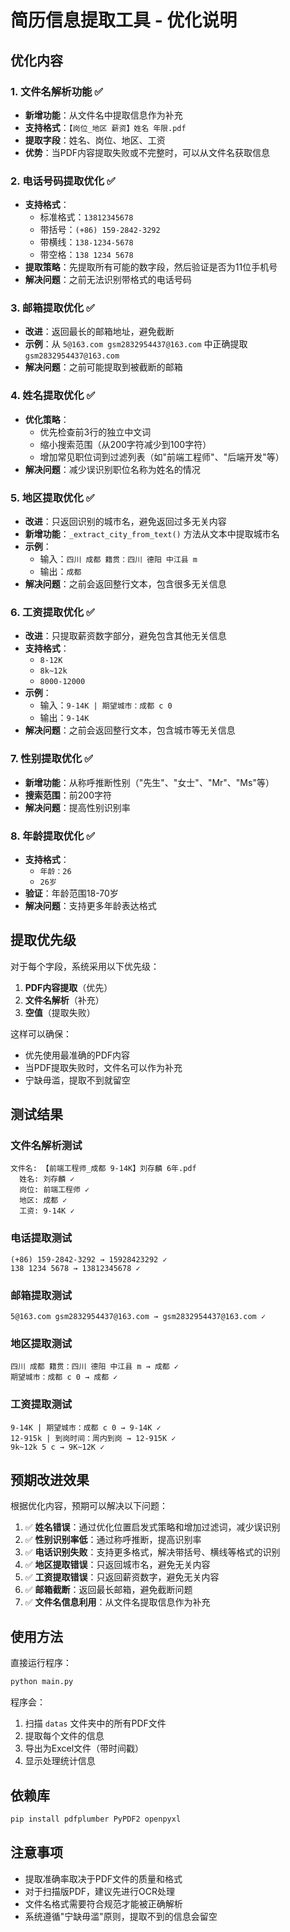 # 简历信息提取工具 - 优化说明

## 优化内容

### 1. 文件名解析功能 ✅
- **新增功能**：从文件名中提取信息作为补充
- **支持格式**：`【岗位_地区 薪资】姓名 年限.pdf`
- **提取字段**：姓名、岗位、地区、工资
- **优势**：当PDF内容提取失败或不完整时，可以从文件名获取信息

### 2. 电话号码提取优化 ✅
- **支持格式**：
  - 标准格式：`13812345678`
  - 带括号：`(+86) 159-2842-3292`
  - 带横线：`138-1234-5678`
  - 带空格：`138 1234 5678`
- **提取策略**：先提取所有可能的数字段，然后验证是否为11位手机号
- **解决问题**：之前无法识别带格式的电话号码

### 3. 邮箱提取优化 ✅
- **改进**：返回最长的邮箱地址，避免截断
- **示例**：从 `5@163.com gsm2832954437@163.com` 中正确提取 `gsm2832954437@163.com`
- **解决问题**：之前可能提取到被截断的邮箱

### 4. 姓名提取优化 ✅
- **优化策略**：
  - 优先检查前3行的独立中文词
  - 缩小搜索范围（从200字符减少到100字符）
  - 增加常见职位词到过滤列表（如"前端工程师"、"后端开发"等）
- **解决问题**：减少误识别职位名称为姓名的情况

### 5. 地区提取优化 ✅
- **改进**：只返回识别的城市名，避免返回过多无关内容
- **新增功能**：`_extract_city_from_text()` 方法从文本中提取城市名
- **示例**：
  - 输入：`四川 成都 籍贯：四川 德阳 中江县 m`
  - 输出：`成都`
- **解决问题**：之前会返回整行文本，包含很多无关信息

### 6. 工资提取优化 ✅
- **改进**：只提取薪资数字部分，避免包含其他无关信息
- **支持格式**：
  - `8-12K`
  - `8k~12k`
  - `8000-12000`
- **示例**：
  - 输入：`9-14K | 期望城市：成都 c 0`
  - 输出：`9-14K`
- **解决问题**：之前会返回整行文本，包含城市等无关信息

### 7. 性别提取优化 ✅
- **新增功能**：从称呼推断性别（"先生"、"女士"、"Mr"、"Ms"等）
- **搜索范围**：前200字符
- **解决问题**：提高性别识别率

### 8. 年龄提取优化 ✅
- **支持格式**：
  - `年龄：26`
  - `26岁`
- **验证**：年龄范围18-70岁
- **解决问题**：支持更多年龄表达格式

## 提取优先级

对于每个字段，系统采用以下优先级：

1. **PDF内容提取**（优先）
2. **文件名解析**（补充）
3. **空值**（提取失败）

这样可以确保：
- 优先使用最准确的PDF内容
- 当PDF提取失败时，文件名可以作为补充
- 宁缺毋滥，提取不到就留空

## 测试结果

### 文件名解析测试
```
文件名: 【前端工程师_成都 9-14K】刘存麟 6年.pdf
  姓名: 刘存麟 ✓
  岗位: 前端工程师 ✓
  地区: 成都 ✓
  工资: 9-14K ✓
```

### 电话提取测试
```
(+86) 159-2842-3292 → 15928423292 ✓
138 1234 5678 → 13812345678 ✓
```

### 邮箱提取测试
```
5@163.com gsm2832954437@163.com → gsm2832954437@163.com ✓
```

### 地区提取测试
```
四川 成都 籍贯：四川 德阳 中江县 m → 成都 ✓
期望城市：成都 c 0 → 成都 ✓
```

### 工资提取测试
```
9-14K | 期望城市：成都 c 0 → 9-14K ✓
12-915k | 到岗时间：周内到岗 → 12-915K ✓
9k~12k 5 c → 9K~12K ✓
```

## 预期改进效果

根据优化内容，预期可以解决以下问题：

1. ✅ **姓名错误**：通过优化位置启发式策略和增加过滤词，减少误识别
2. ✅ **性别识别率低**：通过称呼推断，提高识别率
3. ✅ **电话识别失败**：支持更多格式，解决带括号、横线等格式的识别
4. ✅ **地区提取错误**：只返回城市名，避免无关内容
5. ✅ **工资提取错误**：只返回薪资数字，避免无关内容
6. ✅ **邮箱截断**：返回最长邮箱，避免截断问题
7. ✅ **文件名信息利用**：从文件名提取信息作为补充

## 使用方法

直接运行程序：
```bash
python main.py
```

程序会：
1. 扫描 `datas` 文件夹中的所有PDF文件
2. 提取每个文件的信息
3. 导出为Excel文件（带时间戳）
4. 显示处理统计信息

## 依赖库

```bash
pip install pdfplumber PyPDF2 openpyxl
```

## 注意事项

- 提取准确率取决于PDF文件的质量和格式
- 对于扫描版PDF，建议先进行OCR处理
- 文件名格式需要符合规范才能被正确解析
- 系统遵循"宁缺毋滥"原则，提取不到的信息会留空
